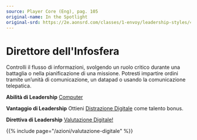```yaml
---
source: Player Core (Eng), pag. 105
original-name: In the Spotlight
original-srd: https://2e.aonsrd.com/classes/1-envoy/leadership-styles/4-in-the-spotlight
---
```


# Direttore dell'Infosfera

Controlli il flusso di informazioni, svolgendo un ruolo critico durante una
battaglia o nella pianificazione di una missione. Potresti impartire ordini
tramite un’unità di comunicazione, un datapad o usando la comunicazione
telepatica.

**Abilità di Leadership** [Computer](/abilita/computer)

**Vantaggio di Leadership** Ottieni
[Distrazione Digitale](/talenti/distrazione-digitale) come talento bonus.

**Direttiva di Leadership**
[Valutazione Digitale!](/azioni/valutazione-digitale)

{{% include page="/azioni/valutazione-digitale" %}}
